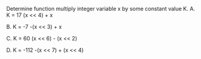 Determine function multiply integer variable x by some constant value K.
A. K = 17
(x << 4) + x

B. K = -7
-(x << 3) + x

C. K = 60
(x << 6) - (x << 2)

D. K = -112
-(x << 7) + (x << 4)
